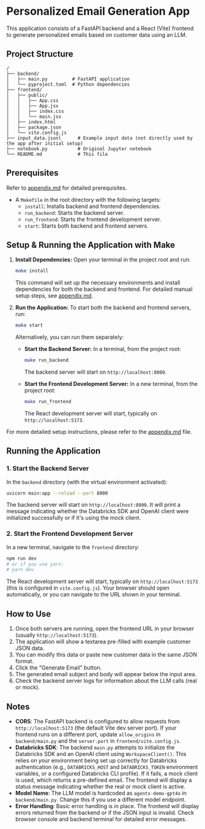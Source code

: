 # Personalized Email Generation App

This application consists of a FastAPI backend and a React (Vite) frontend to generate personalized emails based on customer data using an LLM.

## Project Structure

```
/
├── backend/
│   ├── main.py         # FastAPI application
│   └── pyproject.toml  # Python dependencies
├── frontend/
│   ├── public/
│   │   ├── App.css
│   │   ├── App.jsx
│   │   ├── index.css
│   │   └── main.jsx
│   ├── index.html
│   ├── package.json
│   └── vite.config.js
├── input_data.jsonl      # Example input data (not directly used by the app after initial setup)
├── notebook.py           # Original Jupyter notebook
└── README.md             # This file
```

## Prerequisites

Refer to [appendix.md](appendix.md) for detailed prerequisites.

*   A `Makefile` in the root directory with the following targets:
    *   `install`: Installs backend and frontend dependencies.
    *   `run_backend`: Starts the backend server.
    *   `run_frontend`: Starts the frontend development server.
    *   `start`: Starts both backend and frontend servers.

## Setup & Running the Application with Make

1.  **Install Dependencies:**
    Open your terminal in the project root and run:
    ```bash
    make install
    ```
    This command will set up the necessary environments and install dependencies for both the backend and frontend. For detailed manual setup steps, see [appendix.md](appendix.md).

2.  **Run the Application:**
    To start both the backend and frontend servers, run:
    ```bash
    make start
    ```
    Alternatively, you can run them separately:

    *   **Start the Backend Server:**
        In a terminal, from the project root:
        ```bash
        make run_backend
        ```
        The backend server will start on `http://localhost:8000`.

    *   **Start the Frontend Development Server:**
        In a new terminal, from the project root:
        ```bash
        make run_frontend
        ```
        The React development server will start, typically on `http://localhost:5173`.

For more detailed setup instructions, please refer to the [appendix.md](appendix.md) file.

## Running the Application

### 1. Start the Backend Server

In the `backend` directory (with the virtual environment activated):
```bash
uvicorn main:app --reload --port 8000
```
The backend server will start on `http://localhost:8000`.
It will print a message indicating whether the Databricks SDK and OpenAI client were initialized successfully or if it's using the mock client.

### 2. Start the Frontend Development Server

In a new terminal, navigate to the `frontend` directory:
```bash
npm run dev
# or if you use yarn:
# yarn dev
```
The React development server will start, typically on `http://localhost:5173` (this is configured in `vite.config.js`). Your browser should open automatically, or you can navigate to the URL shown in your terminal.

## How to Use

1.  Once both servers are running, open the frontend URL in your browser (usually `http://localhost:5173`).
2.  The application will show a textarea pre-filled with example customer JSON data.
3.  You can modify this data or paste new customer data in the same JSON format.
4.  Click the "Generate Email" button.
5.  The generated email subject and body will appear below the input area.
6.  Check the backend server logs for information about the LLM calls (real or mock).

## Notes

*   **CORS**: The FastAPI backend is configured to allow requests from `http://localhost:5173` (the default Vite dev server port). If your frontend runs on a different port, update `allow_origins` in `backend/main.py` and the `server.port` in `frontend/vite.config.js`.
*   **Databricks SDK**: The backend `main.py` attempts to initialize the Databricks SDK and an OpenAI client using `WorkspaceClient()`. This relies on your environment being set up correctly for Databricks authentication (e.g., `DATABRICKS_HOST` and `DATABRICKS_TOKEN` environment variables, or a configured Databricks CLI profile). If it fails, a mock client is used, which returns a pre-defined email. The frontend will display a status message indicating whether the real or mock client is active.
*   **Model Name**: The LLM model is hardcoded as `agents-demo-gpt4o` in `backend/main.py`. Change this if you use a different model endpoint.
*   **Error Handling**: Basic error handling is in place. The frontend will display errors returned from the backend or if the JSON input is invalid. Check browser console and backend terminal for detailed error messages. 